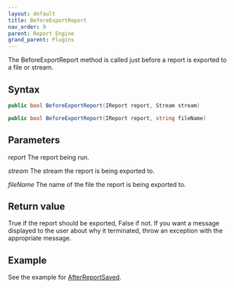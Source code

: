 ```yaml
---
layout: default
title: BeforeExportReport
nav_order: 9
parent: Report Engine
grand_parent: Plugins
---
```


The BeforeExportReport method is called just before a report is exported to a file or stream.

## Syntax
```csharp
public bool BeforeExportReport(IReport report, Stream stream)

public bool BeforeExportReport(IReport report, string fileName)
```

## Parameters
*report*
The report being run.

*stream*
The stream the report is being exported to.

*fileName*
The name of the file the report is being exported to.

## Return value
True if the report should be exported, False if not. If you want a message displayed to the user about why it terminated, throw an exception with the appropriate message.

## Example
See the example for [AfterReportSaved](vfps://Topic/_43E0SK68Z).

